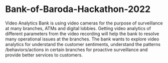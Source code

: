 # Bank-of-Baroda-Hackathon-2022

Video Analytics
Bank is using video cameras for the purpose of surveillance at many branches,
ATMs and digital lobbies. Getting video analytics of different parameters from the 
video recording will help the bank to resolve many operational issues at the branches.
The bank wants to explore video analytics for understand the customer sentiments,
understand the patterns /behaviors/actions in certain branches for proactive surveillance 
and provide better services to customers.
